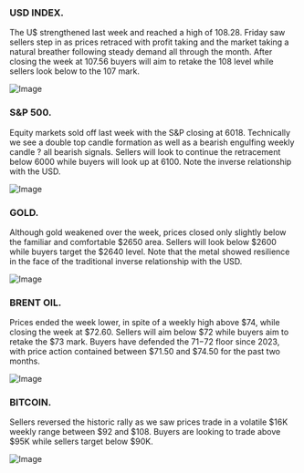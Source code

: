 ### USD INDEX. 

 The U$ strengthened last week and reached a high of 108.28. Friday saw sellers step in as prices retraced with profit taking and the market taking a natural breather following steady demand all through the month. After closing the week at 107.56 buyers will aim to retake the 108 level while sellers look below to the 107 mark.


![Image](https://markleighedu.github.io/img/Weekly/usdindex.jpg)

### S&P 500. 

Equity markets sold off last week with the S&P closing at 6018. Technically we see a double top candle formation as well as a bearish engulfing weekly candle ? all bearish signals. Sellers will look to continue the retracement below 6000 while buyers will look up at 6100. Note the inverse relationship with the USD.

![Image](https://markleighedu.github.io/img/Weekly/sp500.jpg)

### GOLD. 

Although gold weakened over the week, prices closed only slightly below the familiar and comfortable $2650 area. Sellers will look below $2600 while buyers target the $2640 level. Note that the metal showed resilience in the face of the traditional inverse relationship with the USD.

![Image](https://markleighedu.github.io/img/Weekly/gold.jpg)

### BRENT OIL. 

Prices ended the week lower, in spite of a weekly high above $74, while closing the week at $72.60. Sellers will aim below $72 while buyers aim to retake the $73 mark. Buyers have defended the $71-$72 floor since 2023, with price action contained between $71.50 and $74.50 for the past two 
months.

![Image](https://markleighedu.github.io/img/Weekly/brentoil.jpg)

### BITCOIN. 

Sellers reversed the historic rally as we saw prices trade in a volatile $16K weekly range between $92 and $108. Buyers are looking to trade above $95K while sellers target below $90K.

![Image](https://markleighedu.github.io/img/Weekly/bitcoin.jpg)

